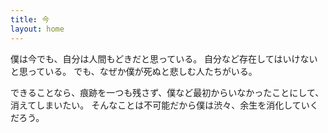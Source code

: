 ```yaml
---
title: 今
layout: home
---
```

僕は今でも、自分は人間もどきだと思っている。
自分など存在してはいけないと思っている。
でも、なぜか僕が死ぬと悲しむ人たちがいる。

できることなら、痕跡を一つも残さず、僕など最初からいなかったことにして、消えてしまいたい。
そんなことは不可能だから僕は渋々、余生を消化していくだろう。
